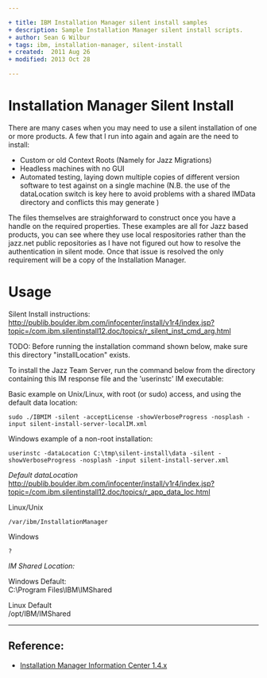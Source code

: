 ```yaml
---

+ title: IBM Installation Manager silent install samples
+ description: Sample Installation Manager silent install scripts.
+ author: Sean G Wilbur
+ tags: ibm, installation-manager, silent-install
+ created:  2011 Aug 26
+ modified: 2013 Oct 28

---
```


Installation Manager Silent Install
=========

 There are many cases when you may need to use a silent installation of one or more products. A few that I run into again and again are the need to install:

 *   Custom or old Context Roots (Namely for Jazz Migrations)
 *   Headless machines with no GUI
 *   Automated testing, laying down multiple copies of different version software to test against on a single machine (N.B. the use of the dataLocation switch is key here to avoid problems with a shared IMData directory and conflicts this may generate )

 The files themselves are straighforward to construct once you have a handle on the required properties. These examples are all for Jazz based products, 
 you can see where they use local respositories rather than the jazz.net public repositories as I have not figured out how to resolve the authentication
 in silent mode. Once that issue is resolved the only requirement will be a copy of the Installation Manager.


Usage
====

 Silent Install instructions:  
   http://publib.boulder.ibm.com/infocenter/install/v1r4/index.jsp?topic=/com.ibm.silentinstall12.doc/topics/r_silent_inst_cmd_arg.html

TODO: Before running the installation command shown below, make sure this directory "installLocation" exists.

To install the Jazz Team Server, run the command below from the directory containing this IM response file and the 'userinstc' IM executable:

Basic example on Unix/Linux, with root (or sudo) access, and using the default data location:

    sudo ./IBMIM -silent -acceptLicense -showVerboseProgress -nosplash -input silent-install-server-localIM.xml

Windows example of a non-root installation:	

	userinstc -dataLocation C:\tmp\silent-install\data -silent -showVerboseProgress -nosplash -input silent-install-server.xml



 *Default dataLocation*
		http://publib.boulder.ibm.com/infocenter/install/v1r4/index.jsp?topic=/com.ibm.silentinstall12.doc/topics/r_app_data_loc.html

Linux/Unix

    /var/ibm/InstallationManager

Windows

    ?

*IM Shared Location:*

Windows Default:  
C:\Program Files\IBM\IMShared

Linux Default  
/opt/IBM/IMShared


---

Reference:
----------
 * [Installation Manager Information Center 1.4.x](http://publib.boulder.ibm.com/infocenter/install/v1r4/index.jsp)
